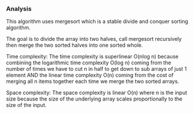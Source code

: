 ### Analysis

This algorithm uses mergesort which is a stable divide and conquer sorting algorithm.

The goal is to divide the array into two halves, call mergesort recursively then merge the two sorted halves into one sorted whole. 

Time complexity: The time complexity is superlinear O(nlog n) because combining the logarithmic time complexity O(log n) coming from the number of times we have to cut n in half to get down to sub arrays of just 1 element AND the linear time complexity O(n) coming from the cost of merging all n items together each time we merge the two sorted arrays.

Space complexity: The space complexity is linear O(n) where n is the input size because the size of the underlying array scales proportionally to the size of the input.